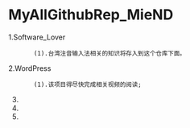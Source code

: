 # MyAllGithubRep_MieND




1.Software_Lover                          
           
           (1).台湾注音输入法相关的知识将存入到这个仓库下面。


2.WordPress
           
           (1).该项目得尽快完成相关视频的阅读;

3.
4.
5.
